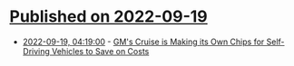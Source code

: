 # [Published on 2022-09-19](index.md)

* [2022-09-19, 04:19:00](https://soylentnews.org/article.pl?sid=22/09/18/0443204&from=rss) - [GM's Cruise is Making its Own Chips for Self-Driving Vehicles to Save on Costs](https://soylentnews.org/article.pl?sid=22/09/18/0443204&from=rss)
